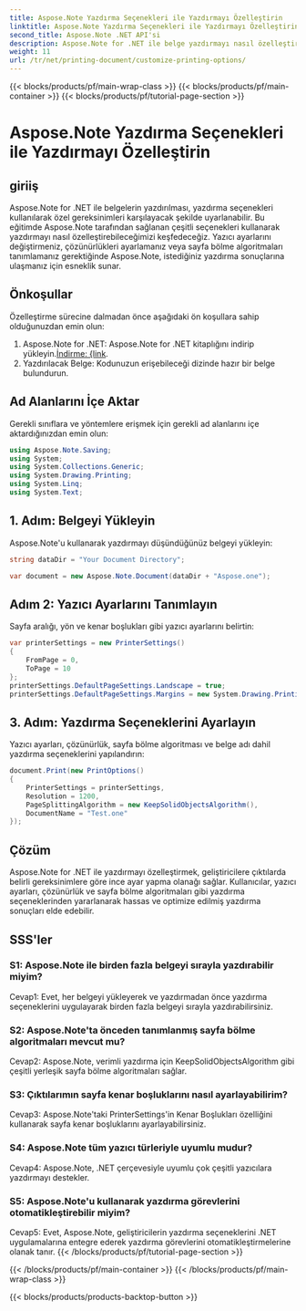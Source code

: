 ```yaml
---
title: Aspose.Note Yazdırma Seçenekleri ile Yazdırmayı Özelleştirin
linktitle: Aspose.Note Yazdırma Seçenekleri ile Yazdırmayı Özelleştirin
second_title: Aspose.Note .NET API'si
description: Aspose.Note for .NET ile belge yazdırmayı nasıl özelleştireceğinizi öğrenin. Optimum çıktılar için ayarlara ince ayar yapın.
weight: 11
url: /tr/net/printing-document/customize-printing-options/
---
```


{{< blocks/products/pf/main-wrap-class >}}
{{< blocks/products/pf/main-container >}}
{{< blocks/products/pf/tutorial-page-section >}}

# Aspose.Note Yazdırma Seçenekleri ile Yazdırmayı Özelleştirin

## giriiş

Aspose.Note for .NET ile belgelerin yazdırılması, yazdırma seçenekleri kullanılarak özel gereksinimleri karşılayacak şekilde uyarlanabilir. Bu eğitimde Aspose.Note tarafından sağlanan çeşitli seçenekleri kullanarak yazdırmayı nasıl özelleştirebileceğimizi keşfedeceğiz. Yazıcı ayarlarını değiştirmeniz, çözünürlükleri ayarlamanız veya sayfa bölme algoritmaları tanımlamanız gerektiğinde Aspose.Note, istediğiniz yazdırma sonuçlarına ulaşmanız için esneklik sunar.

## Önkoşullar

Özelleştirme sürecine dalmadan önce aşağıdaki ön koşullara sahip olduğunuzdan emin olun:

1.  Aspose.Note for .NET: Aspose.Note for .NET kitaplığını indirip yükleyin.[İndirme: {link](https://releases.aspose.com/note/net/).
2. Yazdırılacak Belge: Kodunuzun erişebileceği dizinde hazır bir belge bulundurun.

## Ad Alanlarını İçe Aktar

Gerekli sınıflara ve yöntemlere erişmek için gerekli ad alanlarını içe aktardığınızdan emin olun:

```csharp
using Aspose.Note.Saving;
using System;
using System.Collections.Generic;
using System.Drawing.Printing;
using System.Linq;
using System.Text;
```

## 1. Adım: Belgeyi Yükleyin

Aspose.Note'u kullanarak yazdırmayı düşündüğünüz belgeyi yükleyin:

```csharp
string dataDir = "Your Document Directory";

var document = new Aspose.Note.Document(dataDir + "Aspose.one");

```

## Adım 2: Yazıcı Ayarlarını Tanımlayın

Sayfa aralığı, yön ve kenar boşlukları gibi yazıcı ayarlarını belirtin:

```csharp
var printerSettings = new PrinterSettings()
{
    FromPage = 0,
    ToPage = 10
};
printerSettings.DefaultPageSettings.Landscape = true;
printerSettings.DefaultPageSettings.Margins = new System.Drawing.Printing.Margins(50, 50, 150, 50);
```

## 3. Adım: Yazdırma Seçeneklerini Ayarlayın

Yazıcı ayarları, çözünürlük, sayfa bölme algoritması ve belge adı dahil yazdırma seçeneklerini yapılandırın:

```csharp
document.Print(new PrintOptions()
{
    PrinterSettings = printerSettings,
    Resolution = 1200,
    PageSplittingAlgorithm = new KeepSolidObjectsAlgorithm(),
    DocumentName = "Test.one"
});
```

## Çözüm

Aspose.Note for .NET ile yazdırmayı özelleştirmek, geliştiricilere çıktılarda belirli gereksinimlere göre ince ayar yapma olanağı sağlar. Kullanıcılar, yazıcı ayarları, çözünürlük ve sayfa bölme algoritmaları gibi yazdırma seçeneklerinden yararlanarak hassas ve optimize edilmiş yazdırma sonuçları elde edebilir.

## SSS'ler

### S1: Aspose.Note ile birden fazla belgeyi sırayla yazdırabilir miyim?

Cevap1: Evet, her belgeyi yükleyerek ve yazdırmadan önce yazdırma seçeneklerini uygulayarak birden fazla belgeyi sırayla yazdırabilirsiniz.

### S2: Aspose.Note'ta önceden tanımlanmış sayfa bölme algoritmaları mevcut mu?

Cevap2: Aspose.Note, verimli yazdırma için KeepSolidObjectsAlgorithm gibi çeşitli yerleşik sayfa bölme algoritmaları sağlar.

### S3: Çıktılarımın sayfa kenar boşluklarını nasıl ayarlayabilirim?

Cevap3: Aspose.Note'taki PrinterSettings'in Kenar Boşlukları özelliğini kullanarak sayfa kenar boşluklarını ayarlayabilirsiniz.

### S4: Aspose.Note tüm yazıcı türleriyle uyumlu mudur?

Cevap4: Aspose.Note, .NET çerçevesiyle uyumlu çok çeşitli yazıcılara yazdırmayı destekler.

### S5: Aspose.Note'u kullanarak yazdırma görevlerini otomatikleştirebilir miyim?

Cevap5: Evet, Aspose.Note, geliştiricilerin yazdırma seçeneklerini .NET uygulamalarına entegre ederek yazdırma görevlerini otomatikleştirmelerine olanak tanır.
{{< /blocks/products/pf/tutorial-page-section >}}

{{< /blocks/products/pf/main-container >}}
{{< /blocks/products/pf/main-wrap-class >}}

{{< blocks/products/products-backtop-button >}}
